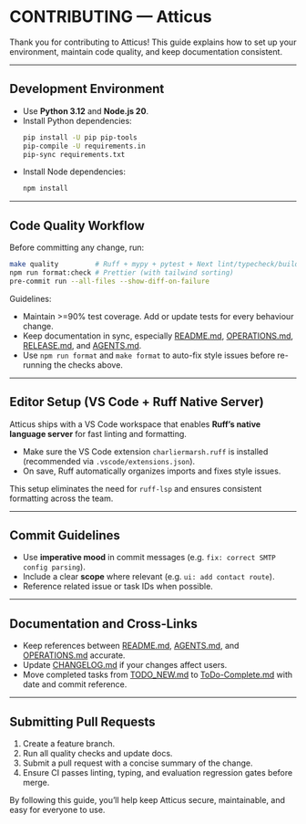 # CONTRIBUTING — Atticus

Thank you for contributing to Atticus! This guide explains how to set up your environment, maintain code quality, and keep documentation consistent.

---

## Development Environment

- Use **Python 3.12** and **Node.js 20**.
- Install Python dependencies:
  ```bash
  pip install -U pip pip-tools
  pip-compile -U requirements.in
  pip-sync requirements.txt
  ```
- Install Node dependencies:
  ```bash
  npm install
  ```

---

## Code Quality Workflow

Before committing any change, run:

```bash
make quality         # Ruff + mypy + pytest + Next lint/typecheck/build + audits
npm run format:check # Prettier (with tailwind sorting)
pre-commit run --all-files --show-diff-on-failure
```

Guidelines:

- Maintain >=90% test coverage. Add or update tests for every behaviour change.
- Keep documentation in sync, especially [README.md](README.md), [OPERATIONS.md](OPERATIONS.md), [RELEASE.md](RELEASE.md), and [AGENTS.md](AGENTS.md).
- Use `npm run format` and `make format` to auto-fix style issues before re-running the checks above.

---

## Editor Setup (VS Code + Ruff Native Server)

Atticus ships with a VS Code workspace that enables **Ruff’s native language server** for fast linting and formatting.

- Make sure the VS Code extension `charliermarsh.ruff` is installed (recommended via `.vscode/extensions.json`).
- On save, Ruff automatically organizes imports and fixes style issues.

This setup eliminates the need for `ruff-lsp` and ensures consistent formatting across the team.

---

## Commit Guidelines

- Use **imperative mood** in commit messages (e.g. `fix: correct SMTP config parsing`).
- Include a clear **scope** where relevant (e.g. `ui: add contact route`).
- Reference related issue or task IDs when possible.

---

## Documentation and Cross‑Links

- Keep references between [README.md](README.md), [AGENTS.md](AGENTS.md), and [OPERATIONS.md](OPERATIONS.md) accurate.
- Update [CHANGELOG.md](CHANGELOG.md) if your changes affect users.
- Move completed tasks from [TODO_NEW.md](TODO_NEW.md) to [ToDo-Complete.md](ToDo-Complete.md) with date and commit reference.

---

## Submitting Pull Requests

1. Create a feature branch.
2. Run all quality checks and update docs.
3. Submit a pull request with a concise summary of the change.
4. Ensure CI passes linting, typing, and evaluation regression gates before merge.

By following this guide, you’ll help keep Atticus secure, maintainable, and easy for everyone to use.
